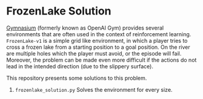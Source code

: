 # FrozenLake Solution

[Gymnasium](https://gymnasium.farama.org/) (formerly known as OpenAI Gym) provides several environments that are often
used in the context of reinforcement learning.  `FrozenLake-v1` is a simple grid like environment, in which a player
tries to cross a frozen lake from a starting position to a goal position. On the river are multiple holes which the
player must avoid, or the episode will fail. Moreover, the problem can be made even more difficult if the actions do not
lead in the intended direction (due to the slippery surface).

This repository presents some solutions to this problem.

1. `frozenlake_solution.py` Solves the environment for every size.
